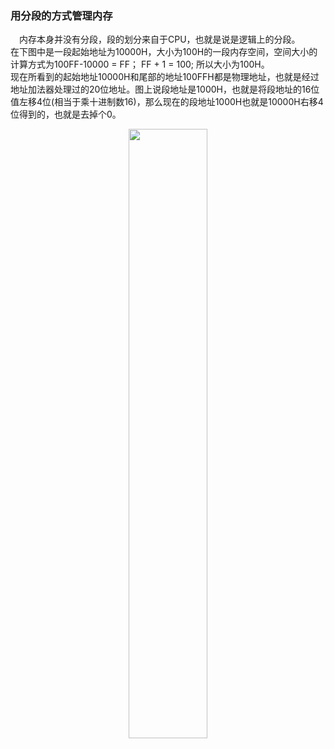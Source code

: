 ### 用分段的方式管理内存
&emsp;内存本身并没有分段，段的划分来自于CPU，也就是说是逻辑上的分段。  
在下图中是一段起始地址为10000H，大小为100H的一段内存空间，空间大小的计算方式为100FF-10000 = FF； FF + 1 = 100; 所以大小为100H。  
现在所看到的起始地址10000H和尾部的地址100FFH都是物理地址，也就是经过地址加法器处理过的20位地址。图上说段地址是1000H，也就是将段地址的16位值左移4位(相当于乘十进制数16)，那么现在的段地址1000H也就是10000H右移4位得到的，也就是去掉个0。
<div align = "center">
  <img src="https://github.com/V9n0m/Assembly-language-study-notes/assets/81289456/90a613c5-621a-49ef-80d2-322e1d76cd38" width=50%>
</div>




